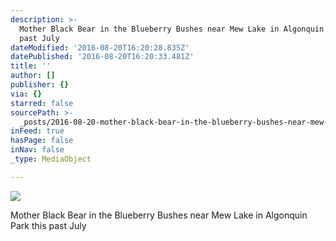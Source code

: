 ```yaml
---
description: >-
  Mother Black Bear in the Blueberry Bushes near Mew Lake in Algonquin Park this
  past July
dateModified: '2016-08-20T16:20:28.835Z'
datePublished: '2016-08-20T16:20:33.481Z'
title: ''
author: []
publisher: {}
via: {}
starred: false
sourcePath: >-
  _posts/2016-08-20-mother-black-bear-in-the-blueberry-bushes-near-mew-lake-in-a.md
inFeed: true
hasPage: false
inNav: false
_type: MediaObject

---
```

![](https://the-grid-user-content.s3-us-west-2.amazonaws.com/49b03c2f-1c73-4686-bdec-c253f4830aa0.jpg)

Mother Black Bear in the Blueberry Bushes near Mew Lake in Algonquin Park this past July